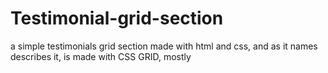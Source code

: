 # Testimonial-grid-section
a simple testimonials grid section made with html and css, and as it names describes it, is made with CSS GRID, mostly 
